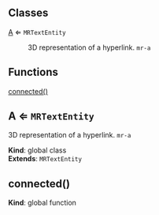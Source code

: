 ## Classes

<dl>
<dt><a href="#A">A</a> ⇐ <code>MRTextEntity</code></dt>
<dd><p>3D representation of a hyperlink. <code>mr-a</code></p>
</dd>
</dl>

## Functions

<dl>
<dt><a href="#connected">connected()</a></dt>
<dd></dd>
</dl>

<a name="A"></a>

## A ⇐ <code>MRTextEntity</code>
3D representation of a hyperlink. `mr-a`

**Kind**: global class  
**Extends**: <code>MRTextEntity</code>  
<a name="connected"></a>

## connected()
**Kind**: global function  
